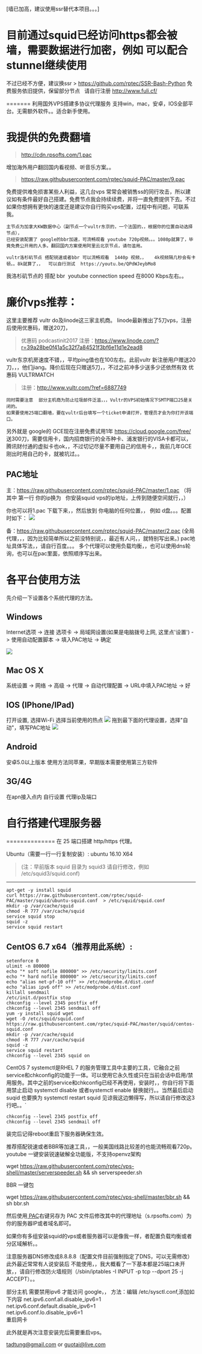 [墙已加高，建议使用ssr替代本项目。。。]

# 目前通过squid已经访问https都会被墙，需要数据进行加密，例如  可以配合stunnel继续使用

不过已经不方便，建议换ssr > https://github.com/rptec/SSR-Bash-Python   免费服务依旧提供，保留部分节点   请自行注册 http://www.fuli.cf/


=======
利用国外VPS搭建多协议代理服务
支持win，mac，安卓，IOS全部平台。无需额外软件。。适合新手使用。   
# 我提供的免费翻墙   

> http://cdn.rpsofts.com/1.pac

增加海外用户翻回国内看视频、听音乐方案。。

> https://raw.githubusercontent.com/rptec/squid-PAC/master/9.pac

免费提供难免损害某些人利益，这几台vps 常常会被销售ss的同行攻击，所以建议如有条件最好自己搭建。免费节点我会持续续费，并将一直免费提供下去。不过如果你想拥有更快的速度还是建议你自行购买vps配置，过程中有问题，可联系我。

    主节点为加拿大KW数据中心（副节点一个vultr东京的，一个法国的，，根据你的位置自动选择节点），
    已经安装配置了 google的bbr加速，可流畅观看 youtube 720p视频。。。1080p就算了，毕竟免费公开用的人多。翻回国内方案使用阿里云北京节点，请勿滥用。
    
    vultr洛杉矶节点 搭配锐速或者bbr 可以流畅观看  1440p 视频，，   4k视频隔几秒会有卡顿。。8k就算了，，  可以自行测试  https://youtu.be/QPdWJeybMo8
 我洛杉矶节点的 搭配 bbr  youtube connection speed 在8000 Kbps左右。。

 
# 廉价vps推荐：
这里主要推荐 vultr do及linode这三家主机商。
linode最新推出了5刀vps，注册后使用优惠码，赠送20刀，  
> 优惠码 podcastinit2017
> 注册：https://www.linode.com/?r=39a28be0f41a5c32f7a84521f3bf6e11d1e2ead8

vultr东京机房速度不错，，平均ping值也在100左右。此前vultr 新注册用户赠送20刀，，，他们jiang。降价后现在只赠送5刀，，不过之前冲多少送多少还依然有效    优惠码 VULTRMATCH   

> 注册：http://www.vultr.com/?ref=6887749

    同时需要注意  部分主机商为防止垃圾邮件泛滥，，，Vultr的VPS初始情况下SMTP端口25是关闭的。
    如果要使用25端口翻墙，要在vultr后台填写一个ticket申请打开，管理员才会为你打开该端口。

另外就是 google的 GCE现在注册免费试用1年 https://cloud.google.com/free/
送300刀，需要信用卡，国内招商银行的全币种卡、浦发银行的VISA卡都可以，腾讯财付通的虚拟卡也ok，，不过切记尽量不要用自己的信用卡，，我前几年GCE刚出时用自己的卡，就被坑过。。


## PAC地址
主：https://raw.githubusercontent.com/rptec/squid-PAC/master/1.pac  （将其中  第一行 你的ip换为   你安装squid vps的ip地址，上传到随便空间就行，，）

你也可以将1.pac 下载下来，，然后放到 你电脑的任何位置，， 例如 d盘。。。配置时如下：
![](http://ww2.sinaimg.cn/mw690/6ff5e63ajw1far2gor5ukj20b6051aai.jpg)


备：https://raw.githubusercontent.com/rptec/squid-PAC/master/2.pac (全局代理，，，因为比较简单所以之前没特别说，，最近有人问，，就特别写出来。)
pac地址具体写法，，请自行百度。。。
多个代理可以使用负载均衡，，也可以使用dns轮询，也可以在pac里面，依照顺序写出来。

# 各平台使用方法
先介绍一下设置各个系统代理的方法。
## Windows
Internet选项 -> 连接 选项卡 -> 局域网设置(如果是电脑拨号上网, 这里点'设置') -> 
使用自动配置脚本 -> 填入PAC地址 -> 确定

![](http://cdn.rpsofts.com/o_1aj11sbamej88gt7hjh219aba.jpg)
## Mac OS X
系统设置 -> 网络 -> 高级 -> 代理 -> 自动代理配置 -> URL中填入PAC地址 -> 好

## IOS (IPhone/IPad)
打开设置, 选择Wi-Fi
选择当前使用的热点
![](http://tutu72.qiniudn.com/o_1ad7hfpgi1c7ciqoen517m06s6a.png)
拖到最下面的代理设置，选择"自动"，填写PAC地址 
![](http://tutu72.qiniudn.com/o_1ad7hfu4h6sfjvv1cm1qu7168jf.png)
## Android
安卓5.0以上版本 使用方法同苹果，早期版本需要使用第三方软件

## 3G/4G
在apn接入点内 自行设置  代理ip及端口

# 自行搭建代理服务器
==============
在 25 端口搭建 http/https 代理。


Ubuntu（需要一行一行复制安装）:  ubuntu 16.10 X64  
>(注：早前版本  squid 目录为 squid3 请自行修改，例如 /etc/squid3/squid.conf)
-------
	apt-get -y install squid
	curl https://raw.githubusercontent.com/rptec/squid-PAC/master/squid/ubuntu-squid.conf  > /etc/squid/squid.conf
	mkdir -p /var/cache/squid
	chmod -R 777 /var/cache/squid
	service squid stop
	squid -z
	service squid restart


CentOS 6.7 x64（推荐用此系统）:
-------
	setenforce 0
	ulimit -n 800000
	echo "* soft nofile 800000" >> /etc/security/limits.conf
	echo "* hard nofile 800000" >> /etc/security/limits.conf
	echo "alias net-pf-10 off" >> /etc/modprobe.d/dist.conf
	echo "alias ipv6 off" >> /etc/modprobe.d/dist.conf
	killall sendmail
	/etc/init.d/postfix stop
	chkconfig --level 2345 postfix off
	chkconfig --level 2345 sendmail off
	yum -y install squid wget
	wget -O /etc/squid/squid.conf https://raw.githubusercontent.com/rptec/squid-PAC/master/squid/centos-squid.conf
	mkdir -p /var/cache/squid
	chmod -R 777 /var/cache/squid
	squid -z
	service squid restart
	chkconfig --level 2345 squid on
	
CentOS 7 
systemctl是RHEL 7 的服务管理工具中主要的工具，它融合之前service和chkconfig的功能于一体。可以使用它永久性或只在当前会话中启用/禁用服务。其中之前的service和chkconfig已经不再使用，安装时，，你自行将下面用禁止启动  systemctl disable 或者systemctl enable 替换就行。。当然最后启动suqid 也要换为  systemctl restart squid
见谅我这边懒得写，所以请自行修改这3行吧。。`	

	chkconfig --level 2345 postfix off
	chkconfig --level 2345 sendmail off
	
	
装完后记得reboot重启下服务器确保生效。

推荐搭配锐速或者BBR等加速工具，，一般美国线路比较差的也能流畅观看720p。youtube
一键安装锐速破解全功能版，不支持openvz架构

wget https://raw.githubusercontent.com/rptec/vps-shell/master/serverspeeder.sh && sh serverspeeder.sh

BBR 一键包

wget https://raw.githubusercontent.com/rptec/vps-shell/master/bbr.sh && sh bbr.sh

然后使用[ PAC](http://v.rpsofts.com/app/pac/1.pac  " PAC")右键另存为 PAC 文件后修改其中的代理地址（s.rpsofts.com）为你的服务器IP或者域名即可。

如果你有多组安装squid的vps或者服务器可以是像我一样，者配置负载均衡或者分区域解析。。

注意服务器DNS修改成8.8.8.8（配置文件目前强制指定了DNS，可以无需修改）
此外最近常常有人说安装后 不能使用，，我大概看了一下基本都是25端口未开放，，请自行修改防火墙规则（/sbin/iptables -I INPUT -p tcp --dport 25 -j ACCEPT）。。

部分主机 需要禁用ipv6 才能访问 google，，
方法：编辑 /etc/sysctl.conf,添加如下内容
net.ipv6.conf.all.disable_ipv6=1  
net.ipv6.conf.default.disable_ipv6=1  
net.ipv6.conf.lo.disable_ipv6=1  
重启网卡


此外就是再次注意安装完后需要重启vps。


tadtung@gmail.com or guotai@live.com
